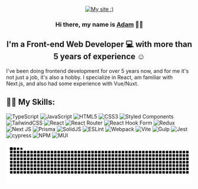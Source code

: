 <p align="center">
  <a href="https://mind-decay.github.io/" target="_blank" rel="noreferrer"><img src="https://i.pinimg.com/originals/bc/87/e5/bc87e5124f8d2cfe810d403adc96ad01.gif" alt="My site :)"></a>
</p>

<h3 align="center">
Hi there, my name is <a href="https://mind-decay.github.io/" target="_blank" rel="noreferrer">Adam</a> 👋🏻
</h3>

<h2 align="center">
I'm a Front-end Web Developer 💻 with more than 5 years of experience ☺️
</h2> 

I've been doing frontend development for over 5 years now, and for me it's not just a job, it's also a hobby. I specialize in React, am familiar with Next.js, and also had some experience with Vue/Nuxt.

## 💪🏻 My Skills:
![TypeScript](https://img.shields.io/badge/typescript-%23007ACC.svg?style=for-the-badge&logo=typescript&logoColor=white)
![JavaScript](https://img.shields.io/badge/javascript-%23323330.svg?style=for-the-badge&logo=javascript&logoColor=%23F7DF1E)
![HTML5](https://img.shields.io/badge/html5-%23E34F26.svg?style=for-the-badge&logo=html5&logoColor=white)
![CSS3](https://img.shields.io/badge/css3-%231572B6.svg?style=for-the-badge&logo=css3&logoColor=white)
![Styled Components](https://img.shields.io/badge/styled--components-DB7093?style=for-the-badge&logo=styled-components&logoColor=white)
![TailwindCSS](https://img.shields.io/badge/tailwindcss-%2338B2AC.svg?style=for-the-badge&logo=tailwind-css&logoColor=white)
![React](https://img.shields.io/badge/react-%2320232a.svg?style=for-the-badge&logo=react&logoColor=%2361DAFB)
![React Router](https://img.shields.io/badge/React_Router-CA4245?style=for-the-badge&logo=react-router&logoColor=white)
![React Hook Form](https://img.shields.io/badge/React%20Hook%20Form-%23EC5990.svg?style=for-the-badge&logo=reacthookform&logoColor=white)
![Redux](https://img.shields.io/badge/redux-%23593d88.svg?style=for-the-badge&logo=redux&logoColor=white)
![Next JS](https://img.shields.io/badge/Next-black?style=for-the-badge&logo=next.js&logoColor=white)
![Prisma](https://img.shields.io/badge/Prisma-3982CE?style=for-the-badge&logo=Prisma&logoColor=white)
![SolidJS](https://img.shields.io/badge/SolidJS-2c4f7c?style=for-the-badge&logo=solid&logoColor=c8c9cb)
![ESLint](https://img.shields.io/badge/ESLint-4B3263?style=for-the-badge&logo=eslint&logoColor=white)
![Webpack](https://img.shields.io/badge/webpack-%238DD6F9.svg?style=for-the-badge&logo=webpack&logoColor=black)
![Vite](https://img.shields.io/badge/vite-%23646CFF.svg?style=for-the-badge&logo=vite&logoColor=white)
![Gulp](https://img.shields.io/badge/GULP-%23CF4647.svg?style=for-the-badge&logo=gulp&logoColor=white)
![Jest](https://img.shields.io/badge/-jest-%23C21325?style=for-the-badge&logo=jest&logoColor=white)
![cypress](https://img.shields.io/badge/-cypress-%23E5E5E5?style=for-the-badge&logo=cypress&logoColor=058a5e)
![NPM](https://img.shields.io/badge/NPM-%23CB3837.svg?style=for-the-badge&logo=npm&logoColor=white)
![MUI](https://img.shields.io/badge/MUI-%230081CB.svg?style=for-the-badge&logo=mui&logoColor=white)

<picture>
  <source media="(prefers-color-scheme: dark)" srcset="https://github.com/mind-decay/mind-decay/blob/output/github-contribution-grid-snake-dark.svg" />
  <source media="(prefers-color-scheme: light)" srcset="https://github.com/mind-decay/mind-decay/blob/output/github-contribution-grid-snake.svg" />
  <img alt="github-snake" src="https://github.com/mind-decay/mind-decay/blob/output/github-contribution-grid-snake-dark.svg" />
</picture>
